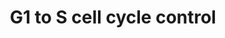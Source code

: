 ---
annotations:
- id: PW:0000095
  parent: regulatory pathway
  type: Pathway Ontology
  value: G1/S DNA damage checkpoint pathway
- id: PW:0000094
  parent: regulatory pathway
  type: Pathway Ontology
  value: cell cycle checkpoint pathway
authors:
- MaintBot
- Khanspers
- Christine Chichester
- Egonw
- Mkutmon
description: 'In the G1 phase there are two types of DNA damage responses, the p53-dependent
  and the p53-independent pathways. The p53-dependent responses inhibit CDKs through
  the up-regulation of genes encoding CKIs mediated by the p53 protein, whereas the
  p53-independent mechanisms inhibit CDKs through the inhibitory T14Y15 phosphorylation
  of Cdk2. Failure of DNA damage checkpoints in G1 leads to mutagenic replication
  of damaged templates and other replication defects.  Source: Reactome http://www.reactome.org/cgi-bin/eventbrowser?DB=gk_current&FOCUS_SPECIES=Homo%20sapiens&ID=69615&'
last-edited: 2018-01-19
organisms:
- Gallus gallus
redirect_from:
- /index.php/Pathway:WP840
- /instance/WP840
revision: null
schema-jsonld:
- '@context': https://schema.org/
  '@id': https://wikipathways.github.io/pathways/WP840.html
  '@type': Dataset
  creator:
    '@type': Organization
    name: WikiPathways
  description: 'In the G1 phase there are two types of DNA damage responses, the p53-dependent
    and the p53-independent pathways. The p53-dependent responses inhibit CDKs through
    the up-regulation of genes encoding CKIs mediated by the p53 protein, whereas
    the p53-independent mechanisms inhibit CDKs through the inhibitory T14Y15 phosphorylation
    of Cdk2. Failure of DNA damage checkpoints in G1 leads to mutagenic replication
    of damaged templates and other replication defects.  Source: Reactome http://www.reactome.org/cgi-bin/eventbrowser?DB=gk_current&FOCUS_SPECIES=Homo%20sapiens&ID=69615&'
  keywords:
  - ATM
  - CCNA1
  - CCNB1
  - CCND1
  - CCND2
  - CCND3
  - CCNE1
  - CCNE2
  - CCNG2
  - CCNH
  - CDC25A
  - CDC45
  - CDK
  - CDK1
  - CDK2
  - CDK4
  - CDK6
  - CDK7
  - CDKN1A
  - CDKN1B
  - CDKN1C
  - CDKN2A
  - CDKN2B
  - CDKN2C
  - CDKN2D
  - CREB1
  - CREB3
  - CREB3L1
  - CREB3L3
  - CREB3L4
  - CREBL1
  - E2F1
  - E2F2
  - E2F3
  - E2F4
  - E2F5
  - E2F6
  - E2f
  - GADD45A
  - MCM2
  - MCM3
  - MCM4
  - MCM5
  - MCM6
  - MCM7
  - MDM2
  - MNAT1
  - MYC
  - MYT1
  - ORC1
  - ORC2
  - ORC3
  - ORC4
  - ORC5
  - ORC6
  - PCNA
  - POLA2
  - POLE
  - POLE2
  - PRIM1
  - PRIM2
  - RB1
  - RBL1
  - RPA1
  - RPA2
  - RPA3
  - TFDP1
  - TFDP2
  - TP53
  - WEE1
  license: CC0
  name: G1 to S cell cycle control
seo: CreativeWork
title: G1 to S cell cycle control
wpid: WP840
---